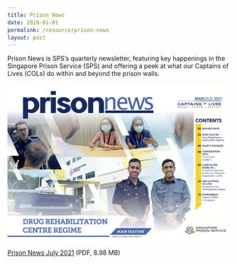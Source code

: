 ```yaml
---
title: Prison News
date: 2019-01-01
permalink: /resource/prison-news
layout: post
---
```

Prison News is SPS’s quarterly newsletter, featuring key happenings in the Singapore Prison Service (SPS) and offering a peek at what our Captains of Lives (COLs) do within and beyond the prison walls.

![Alt text for image on Isomer site](/images/prison-news-march-2021-cover.jpg)

[Prison News July 2021](https://www.sps.gov.sg/docs/default-source/publication/prison-news/prison-news-july-2021.pdf?sfvrsn=c846e82a_2) (PDF, 8.98 MB)